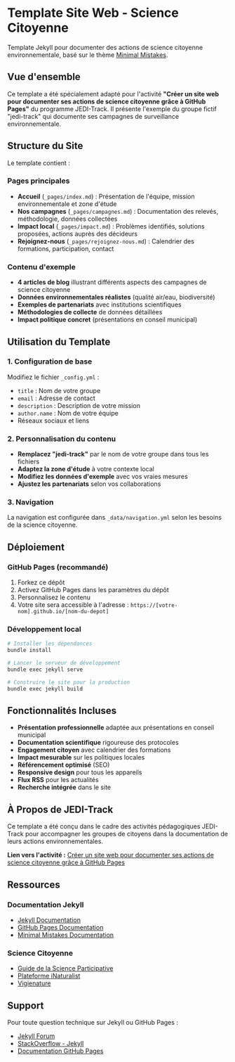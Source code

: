 # Template Site Web - Science Citoyenne

Template Jekyll pour documenter des actions de science citoyenne environnementale, basé sur le thème [Minimal Mistakes](https://github.com/mmistakes/minimal-mistakes).

## Vue d'ensemble

Ce template a été spécialement adapté pour l'activité **"Créer un site web pour documenter ses actions de science citoyenne grâce à GitHub Pages"** du programme JEDI-Track. Il présente l'exemple du groupe fictif "jedi-track" qui documente ses campagnes de surveillance environnementale.

## Structure du Site

Le template contient :

### Pages principales
- **Accueil** (`_pages/index.md`) : Présentation de l'équipe, mission environnementale et zone d'étude
- **Nos campagnes** (`_pages/campagnes.md`) : Documentation des relevés, méthodologie, données collectées
- **Impact local** (`_pages/impact.md`) : Problèmes identifiés, solutions proposées, actions auprès des décideurs
- **Rejoignez-nous** (`_pages/rejoignez-nous.md`) : Calendrier des formations, participation, contact

### Contenu d'exemple
- **4 articles de blog** illustrant différents aspects des campagnes de science citoyenne
- **Données environnementales réalistes** (qualité air/eau, biodiversité)
- **Exemples de partenariats** avec institutions scientifiques
- **Méthodologies de collecte** de données détaillées
- **Impact politique concret** (présentations en conseil municipal)

## Utilisation du Template

### 1. Configuration de base
Modifiez le fichier `_config.yml` :
- `title` : Nom de votre groupe
- `email` : Adresse de contact
- `description` : Description de votre mission
- `author.name` : Nom de votre équipe
- Réseaux sociaux et liens

### 2. Personnalisation du contenu
- **Remplacez "jedi-track"** par le nom de votre groupe dans tous les fichiers
- **Adaptez la zone d'étude** à votre contexte local
- **Modifiez les données d'exemple** avec vos vraies mesures
- **Ajustez les partenariats** selon vos collaborations

### 3. Navigation
La navigation est configurée dans `_data/navigation.yml` selon les besoins de la science citoyenne.

## Déploiement

### GitHub Pages (recommandé)
1. Forkez ce dépôt
2. Activez GitHub Pages dans les paramètres du dépôt
3. Personnalisez le contenu
4. Votre site sera accessible à l'adresse : `https://[votre-nom].github.io/[nom-du-depot]`

### Développement local
```bash
# Installer les dépendances
bundle install

# Lancer le serveur de développement
bundle exec jekyll serve

# Construire le site pour la production
bundle exec jekyll build
```

## Fonctionnalités Incluses

- **Présentation professionnelle** adaptée aux présentations en conseil municipal
- **Documentation scientifique** rigoureuse des protocoles
- **Engagement citoyen** avec calendrier des formations
- **Impact mesurable** sur les politiques locales
- **Référencement optimisé** (SEO)
- **Responsive design** pour tous les appareils
- **Flux RSS** pour les actualités
- **Recherche intégrée** dans le site

## À Propos de JEDI-Track

Ce template a été conçu dans le cadre des activités pédagogiques JEDI-Track pour accompagner les groupes de citoyens dans la documentation de leurs actions environnementales.

**Lien vers l'activité :** [Créer un site web pour documenter ses actions de science citoyenne grâce à GitHub Pages](https://jedi-track.notion.site/Cr-er-un-site-web-pour-documenter-ses-actions-de-science-citoyenne-gr-ce-GitHub-Pages-1cae0fff8c678028967fd2f71ebce086)

## Ressources

### Documentation Jekyll
- [Jekyll Documentation](https://jekyllrb.com/docs/)
- [GitHub Pages Documentation](https://docs.github.com/en/pages)
- [Minimal Mistakes Documentation](https://mmistakes.github.io/minimal-mistakes/docs/quick-start-guide/)

### Science Citoyenne
- [Guide de la Science Participative](https://www.sciences-participatives.com/)
- [Plateforme iNaturalist](https://www.inaturalist.org/)
- [Vigienature](https://www.vigienature.fr/)

## Support

Pour toute question technique sur Jekyll ou GitHub Pages :
- [Jekyll Forum](https://talk.jekyllrb.com/)
- [StackOverflow - Jekyll](https://stackoverflow.com/questions/tagged/jekyll)
- [Documentation GitHub Pages](https://docs.github.com/en/pages)
